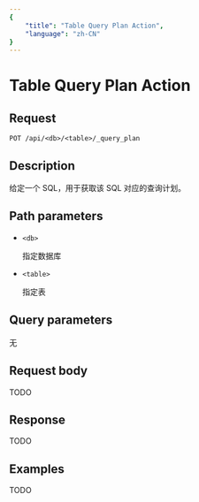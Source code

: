 ```yaml
---
{
    "title": "Table Query Plan Action",
    "language": "zh-CN"
}
---
```


<!-- 
Licensed to the Apache Software Foundation (ASF) under one
or more contributor license agreements.  See the NOTICE file
distributed with this work for additional information
regarding copyright ownership.  The ASF licenses this file
to you under the Apache License, Version 2.0 (the
"License"); you may not use this file except in compliance
with the License.  You may obtain a copy of the License at

  http://www.apache.org/licenses/LICENSE-2.0

Unless required by applicable law or agreed to in writing,
software distributed under the License is distributed on an
"AS IS" BASIS, WITHOUT WARRANTIES OR CONDITIONS OF ANY
KIND, either express or implied.  See the License for the
specific language governing permissions and limitations
under the License.
-->

# Table Query Plan Action

## Request

`POT /api/<db>/<table>/_query_plan`

## Description

给定一个 SQL，用于获取该 SQL 对应的查询计划。
    
## Path parameters

* `<db>`

    指定数据库
    
* `<table>`

    指定表

## Query parameters

无

## Request body

TODO

## Response

TODO
    
## Examples

TODO
